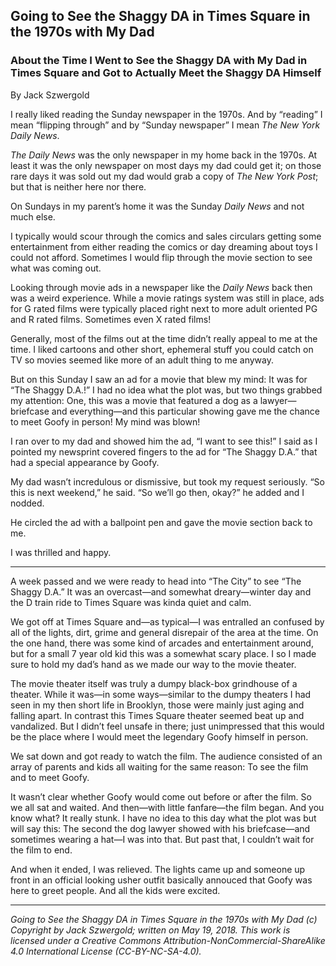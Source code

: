 ## Going to See the Shaggy DA in Times Square in the 1970s with My Dad
### About the Time I Went to See the Shaggy DA with My Dad in Times Square and Got to Actually Meet the Shaggy DA Himself

By Jack Szwergold

I really liked reading the Sunday newspaper in the 1970s. And by “reading” I mean “flipping through” and by “Sunday newspaper” I mean *The New York Daily News*.

*The Daily News* was the only newspaper in my home back in the 1970s. At least it was the only newspaper on most days my dad could get it; on those rare days it was sold out my dad would grab a copy of *The New York Post*; but that is neither here nor there.

On Sundays in my parent’s home it was the Sunday *Daily News* and not much else.

I typically would scour through the comics and sales circulars getting some entertainment from either reading the comics or day dreaming about toys I could not afford. Sometimes I would flip through the movie section to see what was coming out.

Looking through movie ads in a newspaper like the *Daily News* back then was a weird experience. While a movie ratings system was still in place, ads for G rated films were typically placed right next to more adult oriented PG and R rated films. Sometimes even X rated films!

Generally, most of the films out at the time didn’t really appeal to me at the time. I liked cartoons and other short, ephemeral stuff you could catch on TV so movies seemed like more of an adult thing to me anyway.

But on this Sunday I saw an ad for a movie that blew my mind: It was for “The Shaggy D.A.!” I had no idea what the plot was, but two things grabbed my attention: One, this was a movie that featured a dog as a lawyer—briefcase and everything—and this particular showing gave me the chance to meet Goofy in person! My mind was blown!

I ran over to my dad and showed him the ad, “I want to see this!” I said as I pointed my newsprint covered fingers to the ad for “The Shaggy D.A.” that had a special appearance by Goofy.

My dad wasn’t incredulous or dismissive, but took my request seriously. “So this is next weekend,” he said. “So we’ll go then, okay?” he added and I nodded.

He circled the ad with a ballpoint pen and gave the movie section back to me.

I was thrilled and happy.

***

A week passed and we were ready to head into “The City” to see “The Shaggy D.A.” It was an overcast—and somewhat dreary—winter day and the D train ride to Times Square was kinda quiet and calm.

We got off at Times Square and—as typical—I was entralled an confused by all of the lights, dirt, grime and general disrepair of the area at the time. On the one hand, there was some kind of arcades and entertainment around, but for a small 7 year old kid this was a somewhat scary place. I so I made sure to hold my dad’s hand as we made our way to the movie theater.

The movie theater itself was truly a dumpy black-box grindhouse of a theater. While it was—in some ways—similar to the dumpy theaters I had seen in my then short life in Brooklyn, those were mainly just aging and falling apart. In contrast this Times Square theater seemed beat up and vandalized. But I didn’t feel unsafe in there; just unimpressed that this would be the place where I would meet the legendary Goofy himself in person.

We sat down and got ready to watch the film. The audience consisted of an array of parents and kids all waiting for the same reason: To see the film and to meet Goofy.

It wasn’t clear whether Goofy would come out before or after the film. So we all sat and waited. And then—with little fanfare—the film began. And you know what? It really stunk. I have no idea to this day what the plot was but will say this: The second the dog lawyer showed with his briefcase—and sometimes wearing a hat—I was into that. But past that, I couldn’t wait for the film to end.

And when it ended, I was relieved. The lights came up and someone up front in an official looking usher outfit basically annouced that Goofy was here to greet people. And all the kids were excited.



***

*Going to See the Shaggy DA in Times Square in the 1970s with My Dad (c) Copyright by Jack Szwergold; written on May 19, 2018. This work is licensed under a Creative Commons Attribution-NonCommercial-ShareAlike 4.0 International License (CC-BY-NC-SA-4.0).*